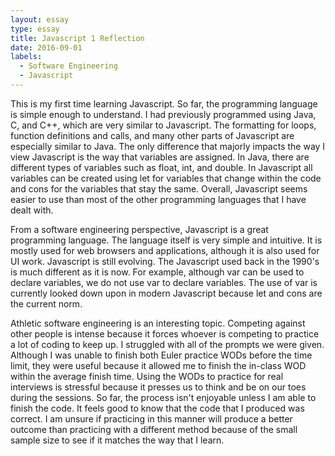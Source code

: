 ```yaml
---
layout: essay
type: essay
title: Javascript 1 Reflection
date: 2016-09-01
labels:
  - Software Engineering
  - Javascript
---
```

This is my first time learning Javascript. So far, the programming language is simple enough to understand. I had previously programmed using Java, C, and C++, which are very similar to Javascript. The formatting for loops, function definitions and calls, and many other parts of Javascript are especially similar to Java. The only difference that majorly impacts the way I view Javascript is the way that variables are assigned. In Java, there are different types of variables such as float, int, and double. In Javascript all variables can be created using let for variables that change within the code and cons for the variables that stay the same. Overall, Javascript seems easier to use than most of the other programming languages that I have dealt with.

From a software engineering perspective, Javascript is a great programming language. The language itself is very simple and intuitive. It is mostly used for web browsers and applications, although it is also used for UI work. Javascript is still evolving. The Javascript used back in the 1990's is much different as it is now. For example, although var can be used to declare variables, we do not use var to declare variables. The use of var is currently looked down upon in modern Javascript because let and cons are the current norm. 
    
Athletic software engineering is an interesting topic. Competing against other people is intense because it forces whoever is competing to practice a lot of coding to keep up. I struggled with all of the prompts we were given. Although I was unable to finish both Euler practice WODs before the time limit, they were useful because it allowed me to finish the in-class WOD within the average finish time. Using the WODs to practice for real interviews is stressful because it presses us to think and be on our toes during the sessions. So far, the process isn't enjoyable unless I am able to finish the code. It feels good to know that the code that I produced was correct. I am unsure if practicing in this manner will produce a better outcome than practicing with a different method because of the small sample size to see if it matches the way that I learn.
